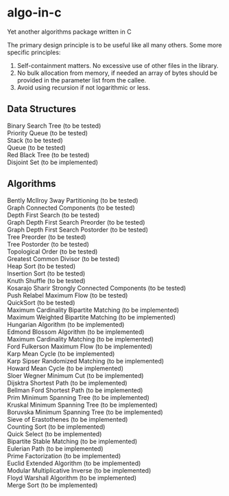 # algo-in-c
Yet another algorithms package written in C

The primary design principle is to be useful like all many others. Some more specific principles:

1) Self-containment matters. No excessive use of other files in the library.
2) No bulk allocation from memory, if needed an array of bytes should be provided in the parameter list from the callee.
3) Avoid using recursion if not logarithmic or less. 

Data Structures
---
Binary Search Tree (to be tested) <br />
Priority Queue (to be tested) <br />
Stack (to be tested) <br />
Queue (to be tested) <br />
Red Black Tree (to be tested) <br />
Disjoint Set (to be implemented) <br />

Algorithms
---
Bently McIlroy 3way Partitioning (to be tested) <br />
Graph Connected Components (to be tested) <br />
Depth First Search (to be tested) <br />
Graph Depth First Search Preorder (to be tested) <br />
Graph Depth First Search Postorder (to be tested) <br />
Tree Preorder (to be tested) <br />
Tree Postorder (to be tested) <br />
Topological Order (to be tested) <br />
Greatest Common Divisor (to be tested) <br />
Heap Sort (to be tested) <br />
Insertion Sort (to be tested) <br />
Knuth Shuffle (to be tested) <br />
Kosarajo Sharir Strongly Connected Components (to be tested) <br />
Push Relabel Maximum Flow (to be tested) <br />
QuickSort (to be tested) <br />
Maximum Cardinality Bipartite Matching (to be implemented) <br />
Maximum Weighted Bipartite Matching (to be implemented) <br />
Hungarian Algorithm (to be implemented) <br />
Edmond Blossom Algorithm (to be implemented) <br />
Maximum Cardinality Matching (to be implemented) <br />
Ford Fulkerson Maximum Flow (to be implemented) <br />
Karp Mean Cycle (to be implemented) <br />
Karp Sipser Randomized Matching (to be implemented) <br />
Howard Mean Cycle (to be implemented) <br />
Sloer Wegner Minimum Cut (to be implemented) <br />
Dijsktra Shortest Path (to be implemented) <br />
Bellman Ford Shortest Path (to be implemented) <br />
Prim Minimum Spanning Tree (to be implemented) <br />
Kruskal Minimum Spanning Tree (to be implemented) <br />
Boruvska Minimum Spanning Tree (to be implemented) <br />
Sieve of Erastothenes (to be implemented) <br />
Counting Sort (to be implemented) <br />
Quick Select (to be implemented) <br />
Bipartite Stable Matching (to be implemented) <br />
Eulerian Path (to be implemented) <br />
Prime Factorization (to be implemented) <br />
Euclid Extended Algorithm (to be implemented) <br />
Modular Multiplicative Inverse (to be implemented) <br />
Floyd Warshall Algorithm (to be implemented) <br />
Merge Sort (to be implemented) <br />
